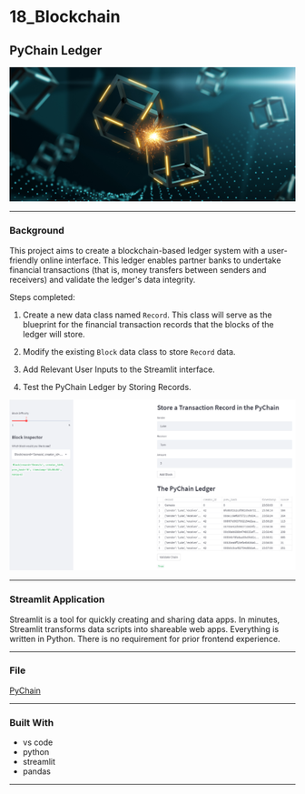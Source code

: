 # 18_Blockchain

##  PyChain Ledger

![alt=""](Images/application-image.png)

---

### Background
This project aims to create a blockchain-based ledger system with a user-friendly online interface. This ledger enables partner banks to undertake financial transactions (that is, money transfers between senders and receivers) and validate the ledger's data integrity.

Steps completed:

1. Create a new data class named `Record`. This class will serve as the blueprint for the financial transaction records that the blocks of the ledger will store.

2. Modify the existing `Block` data class to store `Record` data.

3. Add Relevant User Inputs to the Streamlit interface.

4. Test the PyChain Ledger by Storing Records.

![alt=""](Images/ledger.PNG)

---

### Streamlit Application

Streamlit is a tool for quickly creating and sharing data apps.
In minutes, Streamlit transforms data scripts into shareable web apps.
Everything is written in Python. There is no requirement for prior frontend experience.

---

### File

[PyChain](My_Code/pychain.py)

---

### Built With

* vs code
* python
* streamlit
* pandas

---
